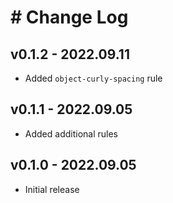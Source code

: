 # # Change Log

## v0.1.2 - 2022.09.11

- Added `object-curly-spacing` rule

## v0.1.1 - 2022.09.05

- Added additional rules

## v0.1.0 - 2022.09.05

- Initial release
